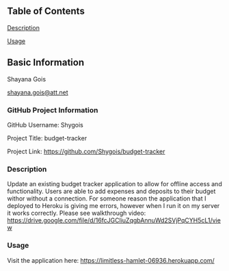 ## Table of Contents 
[Description](#description)

[Usage](#usage)


## Basic Information
Shayana Gois

shayana.gois@att.net
  

### GitHub Project Information
GitHub Username: Shygois
  
Project Title: budget-tracker
  
Project Link: https://github.com/Shygois/budget-tracker

<a name="description"></a>
### Description
Update an existing budget tracker application to allow for offline access and functionality. Users are able to add expenses and deposits to their budget withor without a connection. For someone reason the application that I deployed to Heroku is giving me errors, however when I run it on my server it works correctly. Please see walkthrough video: https://drive.google.com/file/d/16fcJGCliuZqgbAnnuWd2SVjPqCYH5cL1/view

<a name="usage"></a>
### Usage
Visit the application here: https://limitless-hamlet-06936.herokuapp.com/

